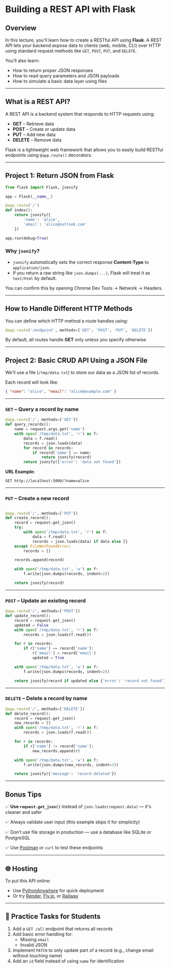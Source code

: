 # Building a REST API with Flask

## Overview

In this lecture, you'll learn how to create a RESTful API using **Flask**. A REST API lets your backend expose data to clients (web, mobile, CLI) over HTTP using standard request methods like `GET`, `POST`, `PUT`, and `DELETE`.

You’ll also learn:

- How to return proper JSON responses
- How to read query parameters and JSON payloads
- How to simulate a basic data layer using files

---

## What is a REST API?

A REST API is a backend system that responds to HTTP requests using:

- **GET** – Retrieve data
- **POST** – Create or update data
- **PUT** – Add new data
- **DELETE** – Remove data

Flask is a lightweight web framework that allows you to easily build RESTful endpoints using `@app.route()` decorators.

---

## Project 1: Return JSON from Flask

```python
from flask import Flask, jsonify

app = Flask(__name__)

@app.route('/')
def index():
    return jsonify({
        'name': 'alice',
        'email': 'alice@outlook.com'
    })

app.run(debug=True)
```

### Why `jsonify`?

- `jsonify` automatically sets the correct response **Content-Type** to `application/json`.
- If you return a raw string like `json.dumps(...)`, Flask will treat it as `text/html` by default.

You can confirm this by opening Chrome Dev Tools → Network → Headers.

---

## How to Handle Different HTTP Methods

You can define which HTTP method a route handles using:

```python
@app.route('/endpoint', methods=['GET', 'POST', 'PUT', 'DELETE'])

```

By default, all routes handle **GET** only unless you specify otherwise.

---

## Project 2: Basic CRUD API Using a JSON File

We'll use a file (`/tmp/data.txt`) to store our data as a JSON list of records.

Each record will look like:

```json
{ "name": "alice", "email": "alice@example.com" }
```

---

### `GET` – Query a record by name

```python
@app.route('/', methods=['GET'])
def query_records():
    name = request.args.get('name')
    with open('/tmp/data.txt', 'r') as f:
        data = f.read()
        records = json.loads(data)
        for record in records:
            if record['name'] == name:
                return jsonify(record)
        return jsonify({'error': 'data not found'})

```

**URL Example:**

```
GET http://localhost:5000/?name=alice
```

---

### `PUT` – Create a new record

```python

@app.route('/', methods=['PUT'])
def create_record():
    record = request.get_json()
    try:
        with open('/tmp/data.txt', 'r') as f:
            data = f.read()
            records = json.loads(data) if data else []
    except FileNotFoundError:
        records = []

    records.append(record)

    with open('/tmp/data.txt', 'w') as f:
        f.write(json.dumps(records, indent=2))

    return jsonify(record)

```

---

### `POST` – Update an existing record

```python
@app.route('/', methods=['POST'])
def update_record():
    record = request.get_json()
    updated = False
    with open('/tmp/data.txt', 'r') as f:
        records = json.loads(f.read())

    for r in records:
        if r['name'] == record['name']:
            r['email'] = record['email']
            updated = True

    with open('/tmp/data.txt', 'w') as f:
        f.write(json.dumps(records, indent=2))

    return jsonify(record if updated else {'error': 'record not found'})

```

---

### `DELETE` – Delete a record by name

```python
@app.route('/', methods=['DELETE'])
def delete_record():
    record = request.get_json()
    new_records = []
    with open('/tmp/data.txt', 'r') as f:
        records = json.loads(f.read())

    for r in records:
        if r['name'] != record['name']:
            new_records.append(r)

    with open('/tmp/data.txt', 'w') as f:
        f.write(json.dumps(new_records, indent=2))

    return jsonify({'message': 'record deleted'})

```

---

## Bonus Tips

✅ **Use `request.get_json()`** instead of `json.loads(request.data)` — it's cleaner and safer

✅ Always validate user input (this example skips it for simplicity)

✅ Don’t use file storage in production — use a database like SQLite or PostgreSQL

✅ Use [Postman](https://www.postman.com/) or `curl` to test these endpoints

---

## 🌐 Hosting

To put this API online:

- Use [PythonAnywhere](https://www.pythonanywhere.com/) for quick deployment
- Or try [Render](https://render.com/), [Fly.io](https://fly.io/), or [Railway](https://railway.app/)

---

## 🧪 Practice Tasks for Students

1. Add a `GET /all` endpoint that returns all records
2. Add basic error handling for:
    - Missing `email`
    - Invalid JSON
3. Implement `PATCH` to only update part of a record (e.g., change email without touching name)
4. Add an `id` field instead of using `name` for identification